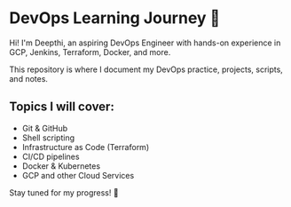 # DevOps Learning Journey 🚀

Hi! I'm Deepthi, an aspiring DevOps Engineer with hands-on experience in GCP, Jenkins, Terraform, Docker, and more.

This repository is where I document my DevOps practice, projects, scripts, and notes.

## Topics I will cover:
- Git & GitHub
- Shell scripting
- Infrastructure as Code (Terraform)
- CI/CD pipelines
- Docker & Kubernetes
- GCP and other Cloud Services

Stay tuned for my progress! 🌱
